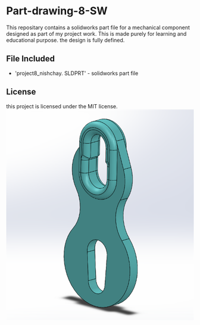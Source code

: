# Part-drawing-8-SW
This repositary contains a solidworks part file for a mechanical component designed as part of my project work. This is made purely for learning and educational purpose. the design is fully defined. 
## File Included
- 'project8_nishchay.  SLDPRT' -
solidworks part file
## License
this project is licensed under the MIT license.
![Part Drawing Preview](part8.png)
